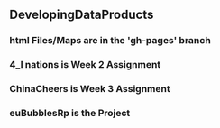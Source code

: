 ##  DevelopingDataProducts

### html Files/Maps are in the 'gh-pages' branch

### 4_I nations is Week 2 Assignment

### ChinaCheers is Week 3 Assignment

### euBubblesRp is the Project
